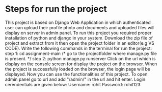 # Steps for run the project
This project is based on Django Web Application in which authenticated user can upload their profile photo and documents and uploaded files will display on server in admin panel.
To run this project you required proper installation of python and django in your system. 
Download the zip file of project and extract from it then open the project folder in an editor(e.g VS CODE). 
Write the following commands in the terminal for run the project:
step 1: cd assignment-main       /* go to the projectfolder where manage.py file is present. */
step 2: python manage.py runserver
Click on the url which is display on the console screen for display the project on the browser.
When the project is successfully loaded on the browser, the login page will be displayed. Now you can use the functionalities of this project.
To open admin panel go to url and add "/admin/" in the url and hit enter.
Login cerendentials are given below:
Username: rohit
Password: rohit123
